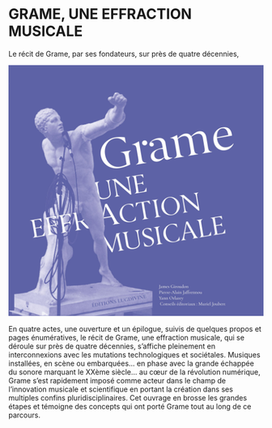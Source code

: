 # GRAME, UNE EFFRACTION MUSICALE

Le récit de Grame, par ses fondateurs, sur près de quatre décennies,

![Book cover](./Couverture.jpg)

En quatre actes, une ouverture et un épilogue, suivis de quelques propos et pages énumératives, le récit de Grame, une effraction musicale, qui se déroule sur près de quatre décennies, s’affiche pleinement en interconnexions avec les mutations technologiques et sociétales. Musiques installées, en scène ou embarquées... en phase avec la grande échappée du sonore marquant le XXème siècle... au cœur de la révolution numérique, Grame s’est rapidement imposé comme acteur dans le champ de l’innovation musicale et scientifique en portant la création dans ses multiples confins pluridisciplinaires. Cet ouvrage en brosse les grandes étapes et témoigne des concepts qui ont porté Grame tout au long de ce parcours.